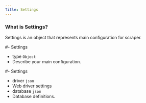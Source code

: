 ```yaml
---
Title: Settings
---
```


### What is Settings?  
  
Settings is an object that represents main configuration for scraper.
  

#- Settings
- type `Object`
- Describe your main configuration.


#- Settings
- driver `json`
- Web driver settings
- database `json`
- Database definitions.
